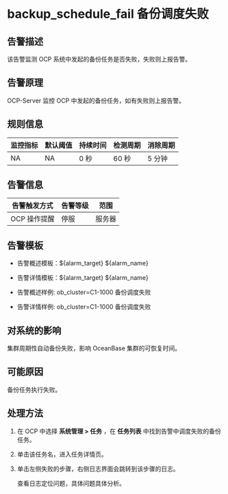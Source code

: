 backup_schedule_fail 备份调度失败 
================================================



**告警描述** 
-----------------------------

该告警监测 OCP 系统中发起的备份任务是否失败，失败则上报告警。

告警原理 
-------------------------

OCP-Server 监控 OCP 中发起的备份任务，如有失败则上报告警。

**规则信息** 
-----------------------------



| 监控指标 | 默认阈值 | 持续时间 | 检测周期 | 消除周期 |
|------|------|------|------|------|
| NA   | NA   | 0 秒  | 60 秒 | 5 分钟 |



**告警信息** 
-----------------------------



|  告警触发方式  | 告警等级 | 范围  |
|----------|------|-----|
| OCP 操作提醒 | 停服   | 服务器 |



**告警模板** 
-----------------------------

* 告警概述模板：${alarm_target} ${alarm_name}

  

* 告警详情模板：${alarm_target} ${alarm_name}

  

* 告警概述样例: ob_cluster=C1-1000 备份调度失败

  

* 告警详情样例: ob_cluster=C1-1000 备份调度失败

  




**对系统的影响** 
-------------------------------

集群周期性自动备份失败，影响 OceanBase 集群的可恢复时间。

**可能原因** 
-----------------------------

备份任务执行失败。

**处理方法** 
-----------------------------

1. 在 OCP 中选择 **系统管理 \> 任务** ，在 **任务列表** 中找到告警中调度失败的备份任务。

   

2. 单击该任务名，进入任务详情页。

   

3. 单击左侧失败的步骤，右侧日志界面会跳转到该步骤的日志。

   查看日志定位问题，具体问题具体分析。
   




